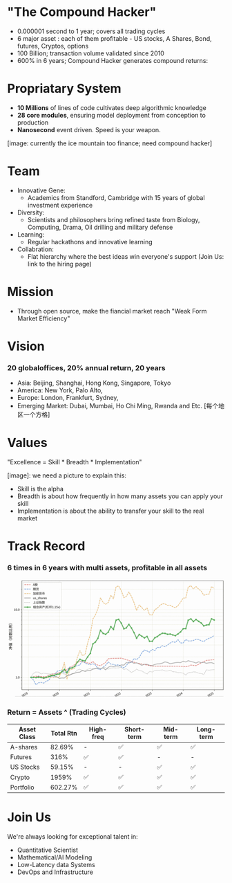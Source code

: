 # "The Compound Hacker"
- 0.000001 second to 1 year; covers all trading cycles
- 6 major asset : each of them profitable -  US stocks, A Shares, Bond, futures, Cryptos, options
- 100 Billion; transaction volume validated since 2010
- 600% in 6 years; Compound Hacker generates compound returns: 

# Propriatary System
- **10 Millions** of lines of code cultivates deep algorithmic knowledge
- **28 core modules**, ensuring model deployment from conception to production
- **Nanosecond** event driven.  Speed is your weapon. 


[image: currently the ice mountain too finance; need compound hacker]


# Team
- Innovative Gene: 
    - Academics from Standford, Cambridge with 15 years of global investment experience
- Diversity: 
    - Scientists and philosophers bring refined taste from Biology, Computing, Drama, Oil drilling and military defense 
- Learning: 
    - Regular hackathons and innovative learning 
- Collabration: 
    - Flat hierarchy where the best ideas win everyone's support
(Join Us: link to the hiring page)


# Mission
- Through open source, make the fiancial market reach "Weak Form Market Efficiency"


# Vision
### 20 globaloffices, 20% annual return, 20 years
- Asia: Beijing, Shanghai, Hong Kong, Singapore, Tokyo
- America: New York, Palo Alto, 
- Europe: London, Frankfurt, Sydney, 
- Emerging Market: Dubai, Mumbai, Ho Chi Ming, Rwanda and Etc.
[每个地区一个方格]


# Values
"Excellence  = Skill * Breadth * Implementation"

[image]: we need a picture to explain this:
- Skill is the alpha
- Breadth is about how frequently in how many assets you can apply your skill
- Implementation is about the ability to transfer your skill to the real market



# Track Record

###  6 times in 6 years with multi assets, profitable in all assets


![pnl](./images/pnl.all.png)


### Return = Assets ^ (Trading Cycles)
| Asset Class | Total Rtn | High-freq | Short-term | Mid-term | Long-term |
|------------|--------------|-----------|------------|-----------|-----------|
| A-shares | 82.69% | - | ✅ | ✅ | ✅ |
| Futures| 316% | ✅ | ✅ | - | - |
| US Stocks | 59.15% | - | - | ✅ | ✅ |
| Crypto | 1959% | ✅ | ✅ | ✅ | ✅ |
| Portfolio | 602.27% | ✅ | ✅ | ✅ | ✅ |


# Join Us

We're always looking for exceptional talent in:
- Quantitative Scientist
- Mathematical/AI Modeling
- Low-Latency data Systems
- DevOps and Infrastructure

